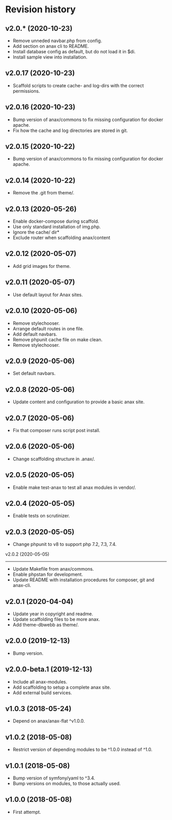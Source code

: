 Revision history
=================================



v2.0.* (2020-10-23)
---------------------------------

* Remove unneded navbar.php from config.
* Add section on anax cli to README.
* Install database config as default, but do not load it in $di.
* Install sample view into installation.



v2.0.17 (2020-10-23)
---------------------------------

* Scaffold scripts to create cache- and log-dirs with the correct permissions.



v2.0.16 (2020-10-23)
---------------------------------

* Bump version of anax/commons to fix missing configuration for docker apache.
* Fix how the cache and log directories are stored in git.



v2.0.15 (2020-10-22)
---------------------------------

* Bump version of anax/commons to fix missing configuration for docker apache.



v2.0.14 (2020-10-22)
---------------------------------

* Remove the .git from theme/.



v2.0.13 (2020-05-26)
---------------------------------

* Enable docker-compose during scaffold.
* Use only standard installation of img.php.
* Ignore the cache/ dir*
* Exclude router when scaffolding anax/content



v2.0.12 (2020-05-07)
---------------------------------

* Add grid images for theme.



v2.0.11 (2020-05-07)
---------------------------------

* Use default layout for Anax sites.



v2.0.10 (2020-05-06)
---------------------------------

* Remove stylechooser.
* Arrange default routes in one file.
* Add default navbars.
* Remove phpunit cache file on make clean.
* Remove stylechooser.



v2.0.9 (2020-05-06)
---------------------------------

* Set default navbars.



v2.0.8 (2020-05-06)
---------------------------------

* Update content and configuration to provide a basic anax site.



v2.0.7 (2020-05-06)
---------------------------------

* Fix that composer runs script post install.



v2.0.6 (2020-05-06)
---------------------------------

* Change scaffolding structure in .anax/.



v2.0.5 (2020-05-05)
---------------------------------

* Enable make test-anax to test all anax modules in vendor/.



v2.0.4 (2020-05-05)
---------------------------------

* Enable tests on scrutinizer.



v2.0.3 (2020-05-05)
---------------------------------

* Change phpunit to v8 to support php 7.2, 7.3, 7.4.



v2.0.2 (2020-05-05)

---------------------------------

* Update Makefile from anax/commons.
* Enable phpstan for development.
* Update README with installation procedures for composer, git and anax-cli.



v2.0.1 (2020-04-04)
---------------------------------

* Update year in copyright and readme.
* Update scaffolding files to be more anax.
* Add theme-dbwebb as theme/.



v2.0.0 (2019-12-13)
---------------------------------

* Bump version.



v2.0.0-beta.1 (2019-12-13)
---------------------------------

* Include all anax-modules.
* Add scaffolding to setup a complete anax site.
* Add external build services.



v1.0.3 (2018-05-24)
---------------------------------

* Depend on anax/anax-flat ^v1.0.0.



v1.0.2 (2018-05-08)
---------------------------------

* Restrict version of depending modules to be ^1.0.0 instead of ^1.0.


v1.0.1 (2018-05-08)
---------------------------------

* Bump version of symfony/yaml to ^3.4.
* Bump versions on modules, to those actually used.



v1.0.0 (2018-05-08)
---------------------------------

* First attempt.
